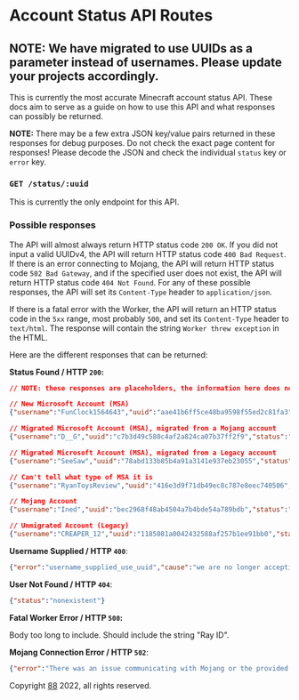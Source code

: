 # Account Status API Routes

## NOTE: We have migrated to use UUIDs as a parameter instead of usernames. Please update your projects accordingly.

This is currently the most accurate Minecraft account status API. These docs aim to serve as a guide on how to use this API and what responses can possibly be returned.

**NOTE:** There may be a few extra JSON key/value pairs returned in these responses for debug purposes. Do not check the exact page content for responses! Please decode the JSON and check the individual `status` key or `error` key.

### `GET /status/:uuid`

This is currently the only endpoint for this API.

### Possible responses

The API will almost always return HTTP status code `200 OK`. If you did not input a valid UUIDv4, the API will return HTTP status code `400 Bad Request`. If there is an error connecting to Mojang, the API will return HTTP status code `502 Bad Gateway`, and if the specified user does not exist, the API will return HTTP status code `404 Not Found`. For any of these possible responses, the API will set its `Content-Type` header to `application/json`.

If there is a fatal error with the Worker, the API will return an HTTP status code in the `5xx` range, most probably `500`, and set its `Content-Type` header to `text/html`. The response will contain the string `Worker threw exception` in the HTML.

Here are the different responses that can be returned:

**Status Found / HTTP `200`:**

```json
// NOTE: these responses are placeholders, the information here does not reflect the actual account status for some accounts. please actually use the API to check the statuses if you need to know the status of an account listed here.

// New Microsoft Account (MSA)
{"username":"FunClock1564643","uuid":"aae41b6ff5ce48ba9598f55ed2c81fa3","status":"new_msa"}

// Migrated Microsoft Account (MSA), migrated from a Mojang account
{"username":"D__G","uuid":"c7b3d49c580c4af2a824ca07b37ff2f9","status":"migrated_msa"}

// Migrated Microsoft Account (MSA), migrated from a Legacy account
{"username":"SeeSaw","uuid":"78abd133b85b4a91a3141e937eb23055","status":"migrated_msa_from_legacy"}

// Can't tell what type of MSA it is
{"username":"RyanToysReview","uuid":"416e3d9f71db49ec8c787e8eec740506","status":"msa"}

// Mojang Account
{"username":"Ined","uuid":"bec2968f48ab4504a7b4bde54a789bdb","status":"mojang"}

// Unmigrated Account (Legacy)
{"username":"CREAPER_12","uuid":"1185081a0042432588af257b1ee91bb0","status":"legacy"}
```

**Username Supplied / HTTP `400`**:
```json
{"error":"username_supplied_use_uuid","cause":"we are no longer accepting usernames as a parameter for this endpoint, please switch to UUIDs instead."}
```

**User Not Found / HTTP `404`**:

```json
{"status":"nonexistent"}
```

**Fatal Worker Error / HTTP `500`:**

Body too long to include. Should include the string "Ray ID".

**Mojang Connection Error / HTTP `502`**:

```json
{"error":"There was an issue communicating with Mojang or the provided name was invalid. Try again later!"}
```

Copyright [88](https://github.com/88) 2022, all rights reserved.
